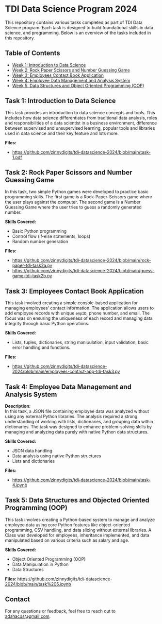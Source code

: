 # TDI Data Science Program 2024

This repository contains various tasks completed as part of TDI Data Science program. Each task is designed to build foundational skills in data science, and programming. Below is an overview of the tasks included in this repository.

## Table of Contents
- [Week 1: Introduction to Data Science](#task-1-introduction-to-data-science)
- [Week 2: Rock Paper Scissors and Number Guessing Game](#task-2-rock-paper-scissors-and-number-guessing-game)
- [Week 3: Employees Contact Book Application](#task-3-employees-contact-book-application)
- [Week 4: Employee Data Management and Analysis System](#task-4-employee-data-management-and-analysis-system)
- [Week 5: Data Structures and Object Oriented Programming (OOP)](#task-5-data-structures-and-object-oriented-programming-oop)


## Task 1: Introduction to Data Science

This task provides an introduction to data science concepts and tools. This includes how data science differentiates from traditional data analysis, roles and responsibilities of a data scientist in a business environment, difference between supervised and unsupervised learning, popular tools and libraries used in data science and their key feature and lots more.

**Files:**
- https://github.com/zinnydigits/tdi-datascience-2024/blob/main/task-1.pdf


## Task 2: Rock Paper Scissors and Number Guessing Game
 
In this task, two simple Python games were developed to practice basic programming skills. The first game is a Rock-Paper-Scissors game where the user plays against the computer. The second game is a Number Guessing Game where the user tries to guess a randomly generated number.

**Skills Covered:**
- Basic Python programming
- Control flow (if-else statements, loops)
- Random number generation

**Files:**
- https://github.com/zinnydigits/tdi-datascience-2024/blob/main/rock-paper-tdi-task2a.py
- https://github.com/zinnydigits/tdi-datascience-2024/blob/main/guess-game-tdi-task2b.py


## Task 3: Employees Contact Book Application

This task involved creating a simple console-based application for managing employees' contact information. The application allows users to add employee records with unique `empID`, phone number, and email. The focus was on ensuring the uniqueness of each record and managing data integrity through basic Python operations.

**Skills Covered:**
- Lists, tuples, dictionaries, string manipulation, input validation, basic error handling and functions.

**Files:**
- https://github.com/zinnydigits/tdi-datascience-2024/blob/main/employees-contact-app-tdi-task3.py

## Task 4: Employee Data Management and Analysis System
**Description:**  
In this task, a JSON file containing employee data was analyzed without using any external Python libraries. The analysis required a strong understanding of working with lists, dictionaries, and grouping data within dictionaries. The task was designed to enhance problem-solving skills by managing and analyzing data purely with native Python data structures.

**Skills Covered:**
- JSON data handling
- Data analysis using native Python structures
- Lists and dictionaries

**Files:**
- https://github.com/zinnydigits/tdi-datascience-2024/blob/main/task-4.ipynb

## Task 5: Data Structures and Objected Oriented Programming (OOP)
This task involves creating a Python-based system to manage and analyze employee data using core Python features like object-oriented programming, CSV handling, and data slicing without external libraries. A Class was developed for employees, inheritance implemented, and data manipulated based on various criteria such as salary and age.

**Skills Covered:**
- Object Oriented Programming (OOP)
- Data Manipulation in Python
- Data Structures

**Files:**
https://github.com/zinnydigits/tdi-datascience-2024/blob/main/task%205.ipynb

## Contact
For any questions or feedback, feel free to reach out to [adahacos@gmail.com](mailto:adahacos@gmail.com).
